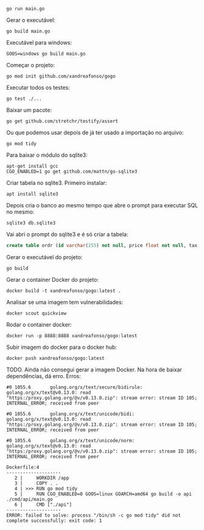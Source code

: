 ```shell
go run main.go
```

Gerar o executável:

```shell
go build main.go
```

Executável para windows:

```shell
GOOS=windows go build main.go
```

Começar o projeto: 

```shell
go mod init github.com/xandreafonso/gogo
```

Executar todos os testes: 

```shell
go test ./...
```

Baixar um pacote:

```shell
go get github.com/stretchr/testify/assert
```

Ou que podemos usar depois de já ter usado a importação no arquivo:

```shell
go mod tidy
```

Para baixar o módulo do sqlite3:

```shell
apt-get install gcc
CGO_ENABLED=1 go get github.com/mattn/go-sqlite3
```

Criar tabela no sqlite3. Primeiro instalar:

```shell
apt install sqlite3
```

Depois cria o banco ao mesmo tempo que abre o prompt para executar SQL no mesmo:

```shell
sqlite3 db.sqlite3
```

Vai abri o prompt do sqlite3 e é só criar a tabela:

```sql
create table ordr (id varchar(255) not null, price float not null, tax float not null, final_price float not null, primary key (id));
```

Gerar o executável do projeto:

```shell
go build
```

Gerar o container Docker do projeto:

```shell
docker build -t xandreafonso/gogo:latest .
```

Analisar se uma imagem tem vulnerabilidades:

```shell
docker scout quickview
```

Rodar o container docker:

```shell
docker run -p 8888:8888 xandreafonso/gogo:latest
```

Subir imagem do docker para o docker hub:

```shell
docker push xandreafonso/gogo:latest
```

TODO. Ainda não consegui gerar a imagem Docker. Na hora de baixar dependências, dá erro. Erros:

```
#0 1055.6       golang.org/x/text/secure/bidirule: golang.org/x/text@v0.13.0: read "https:/proxy.golang.org/@v/v0.13.0.zip": stream error: stream ID 105; INTERNAL_ERROR; received from peer

#0 1055.6       golang.org/x/text/unicode/bidi: golang.org/x/text@v0.13.0: read "https:/proxy.golang.org/@v/v0.13.0.zip": stream error: stream ID 105; INTERNAL_ERROR; received from peer

#0 1055.6       golang.org/x/text/unicode/norm: golang.org/x/text@v0.13.0: read "https:/proxy.golang.org/@v/v0.13.0.zip": stream error: stream ID 105; INTERNAL_ERROR; received from peer

Dockerfile:4
--------------------
   2 |     WORKDIR /app
   3 |     COPY . .
   4 | >>> RUN go mod tidy
   5 |     RUN CGO_ENABLED=0 GOOS=linux GOARCH=amd64 go build -o api ./cmd/api/main.go
   6 |     CMD ["./api"]
--------------------
ERROR: failed to solve: process "/bin/sh -c go mod tidy" did not complete successfully: exit code: 1
```